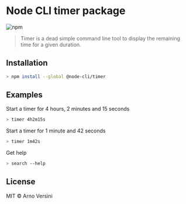 # Node CLI timer package

![npm](https://img.shields.io/npm/v/@node-cli/timer?label=version&logo=npm)

> Timer is a dead simple command line tool to display the remaining time for a given duration.

## Installation

```sh
> npm install --global @node-cli/timer
```

## Examples

Start a timer for 4 hours, 2 minutes and 15 seconds

```sh
> timer 4h2m15s
```

Start a timer for 1 minute and 42 seconds

```sh
> timer 1m42s
```

Get help

```sh
> search --help
```

## License

MIT © Arno Versini

